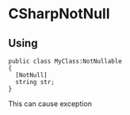 # CSharpNotNull
## Using
```
public class MyClass:NotNullable
{
  [NotNull]
  string str;
}
```

This can cause exception
